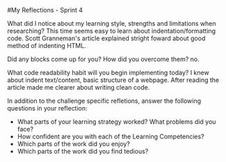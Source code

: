 #My Reflections - Sprint 4

What did I notice about my learning style, strengths and limitations when researching?
This time seems easy to learn about indentation/formatting code.
Scott Granneman's article explained stright foward about good method of indenting HTML.

Did any blocks come up for you? How did you overcome them? no.

What code readability habit will you begin implementing today?
I knew about indent text/content, basic structure of a webpage. After reading the article made me clearer about writing clean code.


In addition to the challenge specific refletions, answer the following questions in your reflection:




* What parts of your learning strategy worked? What problems did you face?
* How confident are you with each of the Learning Competencies?
* Which parts of the work did you enjoy?
* Which parts of the work did you find tedious?

